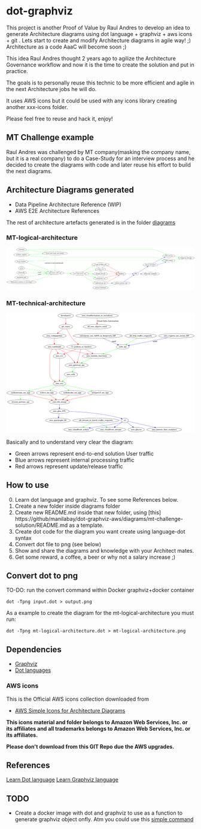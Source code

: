 # dot-graphviz
This project is another Proof of Value by Raul Andres to develop an idea to generate Architecture diagrams using dot language + graphviz + aws icons + git . Lets start to create and modify Architecture diagrams in agile way! ;) Architecture as a code AaaC will become soon ;)

This idea Raul Andres thought 2 years ago to agilize the Architecture Governance workflow and now it is the time to create the solution and put in practice.

The goals is to personally reuse this technic to be more efficient and agile in the next Architecture jobs he will do.

It uses AWS icons but it could be used with any icons library creating another xxx-icons folder.

Please feel free to reuse and hack it, enjoy!

## MT Challenge example
Raul Andres was challenged by MT company(masking the company name, but it is a real company) to do a Case-Study for an interview process and he decided to create the diagrams with code and later reuse his effort to build the next diagrams.

## Architecture Diagrams generated

* Data Pipeline Architecture Reference (WIP)
* AWS E2E Architecture References

The rest of architecture artefacts generated is in the folder [diagrams](https://github.com/manilabay/dot-graphviz-aws/diagrams/)

### MT-logical-architecture  

![MT-logical-architecture](diagrams/mt-challenge-solution/mt-logical-architecture.png?raw=true "MT-logical-architecture")

### MT-technical-architecture  

![MT-technical-architecture](diagrams/mt-challenge-solution/mt-technical-architecture.png?raw=true "MT-technical-architecture")

Basically and to understand very clear the diagram:

* Green arrows represent end-to-end solution User traffic
* Blue arrows represent internal processing traffic
* Red arrows represent update/release traffic

## How to use

0. Learn dot language and graphviz. To see some References below.
1. Create a new folder inside diagrams folder
2. Create new README.md inside that new folder, using [this] https://github/manilabay/dot-graphviz-aws/diagrams/mt-challenge-solution/README.md as a template.
3. Create dot code for the diagram you want create using language-dot syntax
4. Convert dot file to png (see below)
5. Show and share the diagrams and knowledge with your Architect mates.
6. Get some reward, a coffee, a beer or why not a salary increase ;)

## Convert dot to png
<aside class="notice">
TO-DO: run the convert command within Docker graphviz+docker container
</aside>

```console
dot -Tpng input.dot > output.png
```

As a example to create the diagram for the mt-logical-architecture you must run:

```console
dot -Tpng mt-logical-architecture.dot > mt-logical-architecture.png
```

## Dependencies

* [Graphviz](https://aws.amazon.com/architecture/icons/)
* [Dot languages](https://aws.amazon.com/architecture/icons/)

### AWS icons
This is the Official AWS icons collection downloaded from
* [AWS Simple Icons for Architecture Diagrams](https://aws.amazon.com/architecture/icons/)

**This icons material and folder belongs to Amazon Web Services, Inc. or its affiliates and all trademarks belongs to Amazon Web Services, Inc. or its affiliates.**

**Please don't download from this GIT Repo due the AWS upgrades.**

## References

[Learn Dot language](https://www.graphviz.org/doc/info/lang.html)
[Learn Graphviz language](https://www.graphviz.org)

## TODO

* Create a docker image with dot and graphviz to use as a function to generate graphviz object onfly. Atm you could use this [simple command](https://github.com/manilabay/dot-graphviz-aws/tree/master/diagrams)
